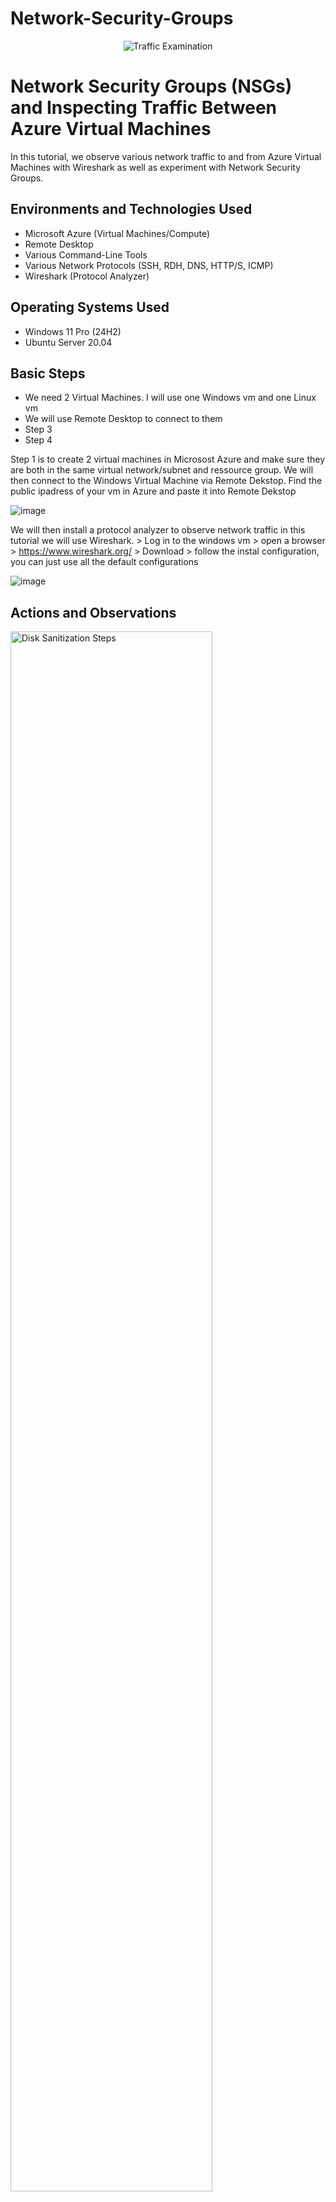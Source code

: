 # Network-Security-Groups


<p align="center">
<img src="https://i.imgur.com/Ua7udoS.png" alt="Traffic Examination"/>
</p>

<h1>Network Security Groups (NSGs) and Inspecting Traffic Between Azure Virtual Machines</h1>
In this tutorial, we observe various network traffic to and from Azure Virtual Machines with Wireshark as well as experiment with Network Security Groups. <br />




<h2>Environments and Technologies Used</h2>

- Microsoft Azure (Virtual Machines/Compute)
- Remote Desktop
- Various Command-Line Tools
- Various Network Protocols (SSH, RDH, DNS, HTTP/S, ICMP)
- Wireshark (Protocol Analyzer)

<h2>Operating Systems Used </h2>

- Windows 11 Pro (24H2)
- Ubuntu Server 20.04

<h2> Basic Steps</h2>

- We need 2 Virtual Machines. I will use one Windows vm and one Linux vm
- We will use Remote Desktop to connect to them
- Step 3
- Step 4


Step 1 is to create 2 virtual machines in Microsost Azure and make sure they are both in the same virtual network/subnet and ressource group. 
We will then connect to the Windows Virtual Machine via Remote Dekstop. Find the public ipadress of your vm in Azure and paste it into Remote Dekstop

![image](https://github.com/user-attachments/assets/98eedc60-a17d-4154-9a8d-d9acfc5d1954)

We will then install a protocol analyzer to observe network traffic in this tutorial we will use Wireshark. > Log in to the windows vm > open a browser > https://www.wireshark.org/ > Download > follow the instal configuration, you can just use all the default configurations

![image](https://github.com/user-attachments/assets/0f6d199c-f940-4cc2-b372-0eaff02ef3d0)





<h2>Actions and Observations</h2>

<p>
<img src="https://i.imgur.com/DJmEXEB.png" height="80%" width="80%" alt="Disk Sanitization Steps"/>
</p>
<p>
Lorem ipsum dolor sit amet, consectetur adipiscing elit, sed do eiusmod tempor incididunt ut labore et dolore magna aliqua. Ut enim ad minim veniam, quis nostrud exercitation ullamco laboris nisi ut aliquip ex ea commodo consequat. Duis aute irure dolor in reprehenderit in voluptate velit esse cillum dolore eu fugiat nulla pariatur.
</p>
<br />

<p>
<img src="https://i.imgur.com/DJmEXEB.png" height="80%" width="80%" alt="Disk Sanitization Steps"/>
</p>
<p>
Lorem ipsum dolor sit amet, consectetur adipiscing elit, sed do eiusmod tempor incididunt ut labore et dolore magna aliqua. Ut enim ad minim veniam, quis nostrud exercitation ullamco laboris nisi ut aliquip ex ea commodo consequat. Duis aute irure dolor in reprehenderit in voluptate velit esse cillum dolore eu fugiat nulla pariatur.
</p>
<br />

<p>
<img src="https://i.imgur.com/DJmEXEB.png" height="80%" width="80%" alt="Disk Sanitization Steps"/>
</p>
<p>
Lorem ipsum dolor sit amet, consectetur adipiscing elit, sed do eiusmod tempor incididunt ut labore et dolore magna aliqua. Ut enim ad minim veniam, quis nostrud exercitation ullamco laboris nisi ut aliquip ex ea commodo consequat. Duis aute irure dolor in reprehenderit in voluptate velit esse cillum dolore eu fugiat nulla pariatur.
</p>
<br />
